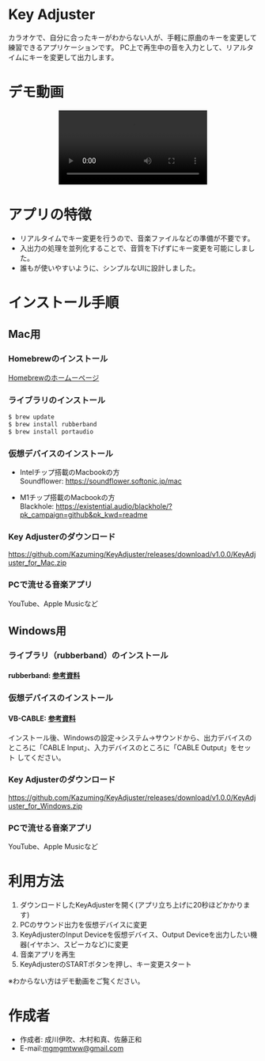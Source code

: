 # Key Adjuster
 
カラオケで、自分に合ったキーがわからない人が、手軽に原曲のキーを変更して練習できるアプリケーションです。
PC上で再生中の音を入力として、リアルタイムにキーを変更して出力します。
 
# デモ動画
<div align="center">
 <video src="https://user-images.githubusercontent.com/104568924/190580710-7b7d9088-ac8d-4842-84fa-e70c79b70dc5.mov"></video>
</div>
 
# アプリの特徴
 
* リアルタイムでキー変更を行うので、音楽ファイルなどの準備が不要です。
* 入出力の処理を並列化することで、音質を下げずにキー変更を可能にしました。
* 誰もが使いやすいように、シンプルなUIに設計しました。
 
# インストール手順

## Mac用
### Homebrewのインストール
<a href="https://brew.sh/index_ja">Homebrewのホームーページ</a>

### ライブラリのインストール

```bash
$ brew update
$ brew install rubberband
$ brew install portaudio 
```
### 仮想デバイスのインストール

- Intelチップ搭載のMacbookの方
<br>Soundflower: https://soundflower.softonic.jp/mac

- M1チップ搭載のMacbookの方
<br>Blackhole: https://existential.audio/blackhole/?pk_campaign=github&pk_kwd=readme

### Key Adjusterのダウンロード
https://github.com/Kazuming/KeyAdjuster/releases/download/v1.0.0/KeyAdjuster_for_Mac.zip

### PCで流せる音楽アプリ
YouTube、Apple Musicなど

## Windows用

### ライブラリ（rubberband）のインストール
#### rubberband: <a href="https://www.wizard-notes.com/entry/python/pyrubberband">参考資料</a>

### 仮想デバイスのインストール
#### VB-CABLE: <a href="https://arutora.com/15923">参考資料</a>
インストール後、Windowsの設定→システム→サウンドから、出力デバイスのところに「CABLE Input」、入力デバイスのところに「CABLE Output」をセット
してください。

### Key Adjusterのダウンロード
https://github.com/Kazuming/KeyAdjuster/releases/download/v1.0.0/KeyAdjuster_for_Windows.zip

### PCで流せる音楽アプリ
YouTube、Apple Musicなど

# 利用方法
1. ダウンロードしたKeyAdjusterを開く(アプリ立ち上げに20秒ほどかかります)
2. PCのサウンド出力を仮想デバイスに変更
3. KeyAdjusterのInput Deviceを仮想デバイス、Output Deviceを出力したい機器(イヤホン、スピーカなど)に変更
4. 音楽アプリを再生
5. KeyAdjusterのSTARTボタンを押し、キー変更スタート

※わからない方はデモ動画をご覧ください。
 
# 作成者
 
* 作成者: 成川伊吹、木村和真、佐藤正和
* E-mail:mgmgmtww@gmail.com
